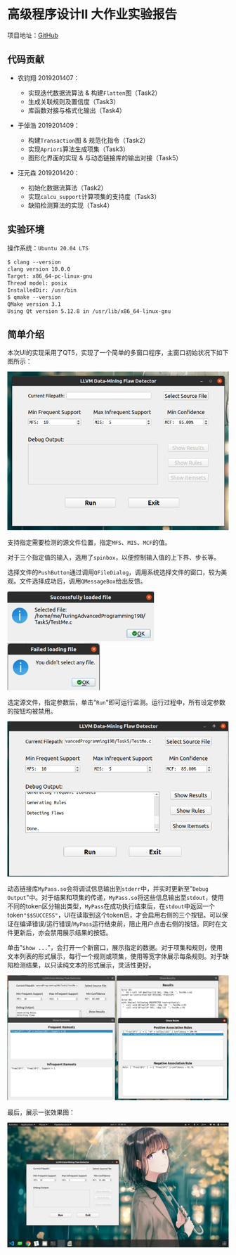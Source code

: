 # 高级程序设计II 大作业实验报告

项目地址：[GitHub](https://github.com/zhuohaoyu/TuringAdvancedProgramming19B)

## 代码贡献

+ 农钧翔 2019201407：
    + 实现迭代数据流算法 & 构建``Flatten``图（Task2）
    + 生成关联规则及置信度（Task3）
    + 库函数对接与格式化输出（Task4）

+ 于倬浩 2019201409：
    + 构建``Transaction``图 & 规范化指令（Task2）
    + 实现``Apriori``算法生成项集（Task3）
    + 图形化界面的实现 & 与动态链接库的输出对接（Task5）

+ 汪元森 2019201420：
    + 初始化数据流算法（Task2）
    + 实现``calcu_support``计算项集的支持度（Task3）
    + 缺陷检测算法的实现（Task4）

## 实验环境

操作系统：``Ubuntu 20.04 LTS``

```shell
$ clang --version                 
clang version 10.0.0
Target: x86_64-pc-linux-gnu
Thread model: posix
InstalledDir: /usr/bin
$ qmake --version
QMake version 3.1
Using Qt version 5.12.8 in /usr/lib/x86_64-linux-gnu

```



## 简单介绍

本次UI的实现采用了QT5，实现了一个简单的多窗口程序，主窗口初始状况下如下图所示：

<img src="README.assets/Screenshot from 2020-06-11 13-35-19.png" alt="Screenshot from 2020-06-11 13-35-19" style="zoom:80%;" />

支持指定需要检测的源文件位置，指定``MFS``、``MIS``、``MCF``的值。

对于三个指定值的输入，选用了``spinbox``，以便控制输入值的上下界、步长等。

选择文件的``PushButton``通过调用``QFileDialog``，调用系统选择文件的窗口，较为美观。文件选择成功后，调用``QMessageBox``给出反馈。

<img src="README.assets/Screenshot from 2020-06-11 13-36-13.png" alt="Screenshot from 2020-06-11 13-36-13" style="zoom: 67%;" />

<img src="README.assets/Screenshot from 2020-06-11 13-36-37.png" alt="Screenshot from 2020-06-11 13-36-37" style="zoom:67%;" />



选定源文件，指定参数后，单击"``Run``"即可运行监测。运行过程中，所有设定参数的按钮均被禁用。

<img src="README.assets/Screenshot from 2020-06-11 13-37-30.png" alt="Screenshot from 2020-06-11 13-37-30" style="zoom:67%;" />



动态链接库``MyPass.so``会将调试信息输出到``stderr``中，并实时更新至"``Debug Output``"中。对于结果和项集的传递，``MyPass.so``将这些信息输出至``stdout``，使用不同的token区分输出类型，``MyPass``在成功执行结束后，在``stdout``中返回一个token``"$$SUCCESS"``，UI在读取到这个token后，才会启用右侧的三个按钮。可以保证在编译错误/运行错误/``MyPass``运行结束前，阻止用户点击右侧的按钮。同时在文件更新后，亦会禁用展示结果的按钮。

单击"``Show ...``"，会打开一个新窗口，展示指定的数据。对于项集和规则，使用文本列表的形式展示，每行一个规则或项集，使用等宽字体展示每条规则。对于缺陷检测结果，以只读纯文本的形式展示，灵活性更好。

<img src="README.assets/Screenshot from 2020-06-11 13-46-34-1591858622161.png" alt="Screenshot from 2020-06-11 13-46-34" style="zoom:80%;" />



最后，展示一张效果图：

<img src="README.assets/Screenshot from 2020-06-11 13-50-15.png" alt="Screenshot from 2020-06-11 13-50-15" style="zoom: 80%;" />
